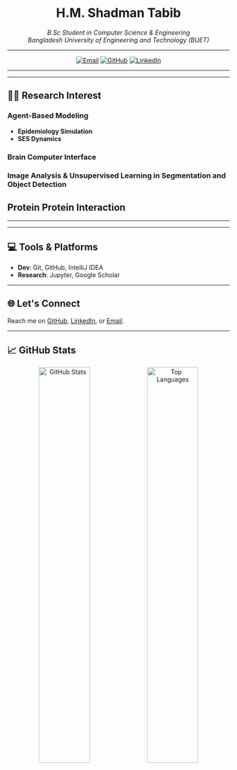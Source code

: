 <h1 align="center"> H.M. Shadman Tabib </h1>
<p align="center">
  <em>B.Sc Student in Computer Science & Engineering</em><br>
  <em>Bangladesh University of Engineering and Technology (BUET)</em>
</p>

---

<p align="center">
  <a href="mailto:shadmantabib2002@gmail.com"><img src="https://img.shields.io/badge/Email-shadmantabib2002@gmail.com-D14836?style=for-the-badge&logo=gmail&logoColor=white" alt="Email"></a>
  <a href="https://github.com/shadmantabib"><img src="https://img.shields.io/badge/GitHub-shadmantabib-181717?style=for-the-badge&logo=github" alt="GitHub"></a>
  <a href="https://www.linkedin.com/in/hm-shadman-tabib-3229a41b0"><img src="https://img.shields.io/badge/LinkedIn-H.M.%20Shadman%20Tabib-0A66C2?style=for-the-badge&logo=linkedin&logoColor=white" alt="LinkedIn"></a>
</p>

---



---

## 🧑‍🔬 Research Interest

### Agent-Based Modeling
- **Epidemiology Simulation**
- **SES Dynamics**

### Brain Computer Interface

### Image Analysis & Unsupervised Learning in Segmentation and Object Detection

## Protein Protein Interaction




---



---

## 💻 Tools & Platforms
- **Dev**: Git, GitHub, IntelliJ IDEA  
- **Research**: Jupyter, Google Scholar  

---

## 🌐 Let's Connect
Reach me on [GitHub](https://github.com/shadmantabib), [LinkedIn](https://www.linkedin.com/in/hm-shadman-tabib-3229a41b0/), or [Email](mailto:shadmantabib2002@gmail.com).

---

## 📈 GitHub Stats
<p align="center">
  <img src="https://github-readme-stats.vercel.app/api?username=shadmantabib&show_icons=true&theme=tokyonight" alt="GitHub Stats" width="48%" />
  <img src="https://github-readme-stats.vercel.app/api/top-langs/?username=shadmantabib&layout=compact&theme=tokyonight" alt="Top Languages" width="48%" />
</p>


